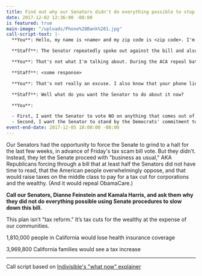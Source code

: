 ```yaml
---
title: Find out why our Senators didn't do everything possible to stop the Tax Scam
date: 2017-12-02 12:36:00 -08:00
is featured: true
main-image: "/uploads/Phone%20Bank%201.jpg"
call-script-text: |-
  **You**: Hello, my name is <name> and my zip code is <zip code>. I'm a constituent from Berkeley, and I'm calling about the tax bill that passed the Senate yesterday. I noticed that the Senator did not use every available Senate procedure to slow down the Senate in advance of the tax bill vote.

  **Staff**: The Senator repeatedly spoke out against the bill and also voted No for it. And this bill was passed with reconciliation, so there was nothing the Senator could do.

  **You**: That's not what I'm talking about. During the ACA repeal battles over the summer, the Democrats made a big deal about withholding consent on *other* normal Senate business. That effort slowed down the Senate and gave more time for opposition to build. That tactic worked. What happened this time?

  **Staff**: <some response>

  **You**: That's not really an excuse. I also know that your phone lines have been ringing off the hook for at least a week with people demanding you use these tactics to slow down the Senate.

  **Staff**: Well what do you want the Senator to do about it now?

  **You**:

  - First, I want the Senator to vote NO on anything that comes out of conference.
  - Second, I want the Senator to stand by the Democrats' commitment to include the DREAM Act in the upcoming funding bill. The Senator and the other Democrats have a lot of leverage on this funding bill and I expect them to use it to pass the DREAM Act.
event-end-date: 2017-12-05 18:00:00 -08:00
---
```


Our Senators had the opportunity to force the Senate to grind to a halt for the last few weeks, in advance of Friday's tax scam bill vote. But they didn't. Instead, they let the Senate proceed with "business as usual," AKA Republicans forcing through a bill that at least half the Senators did not have time to read, that the American people overwhelmingly oppose, and that would raise taxes on the middle class to pay for a tax cut for corporations and the wealthy. (And it would repeal ObamaCare.)

**Call our Senators, Dianne Feinstein and Kamala Harris, and ask them why they did not do everything possible using Senate procedures to slow down this bill.**

This plan isn’t "tax reform." It’s tax cuts for the wealthy at the expense of our communities.

1,810,000 people in California would lose health insurance coverage

3,969,800 California families would see a tax increase

---------------

Call script based on [Indivisible's "what now" explainer](https://www.trumptaxscam.org/what-now)